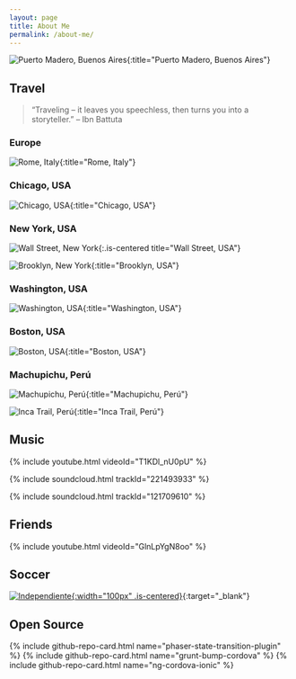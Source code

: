 ```yaml
---
layout: page
title: About Me
permalink: /about-me/
---
```


![Puerto Madero, Buenos Aires](https://upload.wikimedia.org/wikipedia/commons/thumb/c/c8/Buenos_Aires%2C_Puerto_Madero.jpg/1104px-Buenos_Aires%2C_Puerto_Madero.jpg){:title="Puerto Madero, Buenos Aires"}

## Travel

> “Traveling – it leaves you speechless, then turns you into a storyteller.” – Ibn Battuta

### Europe

![Rome, Italy](https://fb-s-d-a.akamaihd.net/h-ak-xpt1/v/t1.0-9/13240044_1370975776254509_7561930312171630350_n.jpg?oh=8ad6faf4c8c1716da0b738af3e5b968d&oe=59860255&__gda__=1502956482_3f0b0de58c78d7c0bf7e1d4ede4ec2fe){:title="Rome, Italy"}

### Chicago, USA

![Chicago, USA](https://scontent-gru2-2.xx.fbcdn.net/v/t1.0-9/13010745_1336671816351572_8321092981648148732_n.jpg?oh=720064be88e1401f6d4e9c54099d1200&oe=598101BB){:title="Chicago, USA"}

### New York, USA

![Wall Street, New York](https://scontent-gru2-2.xx.fbcdn.net/v/t31.0-8/15800790_10211455960134111_3306919316352222283_o.jpg?oh=3b2583ff1d0cb9cdfa5b94572a65919a&oe=5999EB11){:.is-centered title="Wall Street, USA"}

![Brooklyn, New York](https://scontent-gru2-2.xx.fbcdn.net/v/t1.0-9/14322234_1490541944297891_6471942833661219882_n.jpg?oh=550d211eaf52211d0e456a3336b17dd5&oe=5980849C){:title="Brooklyn, USA"}

### Washington, USA

![Washington, USA](https://fb-s-c-a.akamaihd.net/h-ak-xtf1/v/t1.0-9/14355553_1503430779675674_7581548358850866839_n.jpg?oh=5cfe99d49447706542673a7aba95e813&oe=5977D928&__gda__=1501243543_d7ea7132518527b81c22cfd43d666be9){:title="Washington, USA"}

### Boston, USA

![Boston, USA](https://fb-s-b-a.akamaihd.net/h-ak-xta1/v/t1.0-9/16105718_1664907320194685_5002691863212391358_n.jpg?oh=fafc5342b546d5358ae42781444a52ba&oe=597E5609&__gda__=1502711779_1a8e5754c798baf33fc24ebaa1444c31){:title="Boston, USA"}

### Machupichu, Perú

![Machupichu, Perú](https://fb-s-b-a.akamaihd.net/h-ak-xta1/v/t1.0-9/14980772_1574808875871197_7731473607306592744_n.jpg?oh=16400aff31214088b42e2ab01d683276&oe=598F54BA&__gda__=1501431888_40818ee4fe3028e28bded434d23528e8){:title="Machupichu, Perú"}

![Inca Trail, Perú](https://fb-s-a-a.akamaihd.net/h-ak-xtp1/v/t1.0-9/15056401_1574232179262200_1716698721993819333_n.jpg?oh=87d01b1682d60fedf557e0b6bfb41c91&oe=59868221&__gda__=1503212816_29c4070a3ca0a41a957edf7b8d4552bb){:title="Inca Trail, Perú"}

## Music

{% include youtube.html videoId="T1KDl_nU0pU" %}

{% include soundcloud.html trackId="221493933" %}

{% include soundcloud.html trackId="121709610" %}

## Friends

{% include youtube.html videoId="GlnLpYgN8oo" %}

## Soccer

[![Independiente](https://upload.wikimedia.org/wikipedia/commons/d/db/Escudo_del_Club_Atl%C3%A9tico_Independiente.svg){:width="100px" .is-centered}](https://g.co/kgs/ZAs9vj){:target="_blank"}

## Open Source

{% include github-repo-card.html name="phaser-state-transition-plugin" %}
{% include github-repo-card.html name="grunt-bump-cordova" %}
{% include github-repo-card.html name="ng-cordova-ionic" %}
